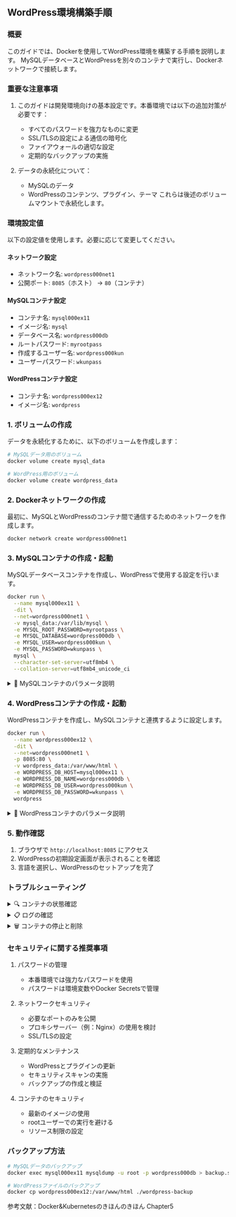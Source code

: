 ## WordPress環境構築手順

### 概要
このガイドでは、Dockerを使用してWordPress環境を構築する手順を説明します。
MySQLデータベースとWordPressを別々のコンテナで実行し、Dockerネットワークで接続します。

### 重要な注意事項
1. このガイドは開発環境向けの基本設定です。本番環境では以下の追加対策が必要です：
   - すべてのパスワードを強力なものに変更
   - SSL/TLSの設定による通信の暗号化
   - ファイアウォールの適切な設定
   - 定期的なバックアップの実施

2. データの永続化について：
   - MySQLのデータ
   - WordPressのコンテンツ、プラグイン、テーマ
   これらは後述のボリュームマウントで永続化します。

### 環境設定値
以下の設定値を使用します。必要に応じて変更してください。

#### ネットワーク設定
- ネットワーク名: `wordpress000net1`
- 公開ポート: `8085`（ホスト） → `80`（コンテナ）

#### MySQLコンテナ設定
- コンテナ名: `mysql000ex11`
- イメージ名: `mysql`
- データベース名: `wordpress000db`
- ルートパスワード: `myrootpass`
- 作成するユーザー名: `wordpress000kun`
- ユーザーパスワード: `wkunpass`

#### WordPressコンテナ設定
- コンテナ名: `wordpress000ex12`
- イメージ名: `wordpress`

### 1. ボリュームの作成
データを永続化するために、以下のボリュームを作成します：

```bash
# MySQLデータ用のボリューム
docker volume create mysql_data

# WordPress用のボリューム
docker volume create wordpress_data
```

### 2. Dockerネットワークの作成
最初に、MySQLとWordPressのコンテナ間で通信するためのネットワークを作成します。

```bash
docker network create wordpress000net1
```

### 3. MySQLコンテナの作成・起動
MySQLデータベースコンテナを作成し、WordPressで使用する設定を行います。

```bash
docker run \
  --name mysql000ex11 \
  -dit \
  --net=wordpress000net1 \
  -v mysql_data:/var/lib/mysql \
  -e MYSQL_ROOT_PASSWORD=myrootpass \
  -e MYSQL_DATABASE=wordpress000db \
  -e MYSQL_USER=wordpress000kun \
  -e MYSQL_PASSWORD=wkunpass \
  mysql \
  --character-set-server=utf8mb4 \
  --collation-server=utf8mb4_unicode_ci
```

<details>
<summary>📝 MySQLコンテナのパラメータ説明</summary>

- `--name`: コンテナ名を指定
- `-dit`: デタッチモードで実行（バックグラウンド実行）
- `--net`: 使用するDockerネットワーク
- `-v`: データの永続化のためのボリュームマウント
- `-e`: 環境変数の設定
  - `MYSQL_ROOT_PASSWORD`: MySQLのroot用パスワード
  - `MYSQL_DATABASE`: 作成するデータベース名
  - `MYSQL_USER`: 作成するデータベースユーザー
  - `MYSQL_PASSWORD`: データベースユーザーのパスワード
- `--character-set-server`: 文字コードの設定（日本語対応）
- `--collation-server`: 照合順序の設定
</details>

### 4. WordPressコンテナの作成・起動
WordPressコンテナを作成し、MySQLコンテナと連携するように設定します。

```bash
docker run \
  --name wordpress000ex12 \
  -dit \
  --net=wordpress000net1 \
  -p 8085:80 \
  -v wordpress_data:/var/www/html \
  -e WORDPRESS_DB_HOST=mysql000ex11 \
  -e WORDPRESS_DB_NAME=wordpress000db \
  -e WORDPRESS_DB_USER=wordpress000kun \
  -e WORDPRESS_DB_PASSWORD=wkunpass \
  wordpress
```

<details>
<summary>📝 WordPressコンテナのパラメータ説明</summary>

- `--name`: コンテナ名を指定
- `-dit`: デタッチモードで実行
- `--net`: MySQLと同じネットワークを指定
- `-p`: ポートマッピング（ホスト:コンテナ）
- `-v`: WordPressのコンテンツを永続化するためのボリュームマウント
- `-e`: 環境変数の設定
  - `WORDPRESS_DB_HOST`: MySQLコンテナ名
  - `WORDPRESS_DB_NAME`: 使用するデータベース名
  - `WORDPRESS_DB_USER`: データベースユーザー
  - `WORDPRESS_DB_PASSWORD`: データベースパスワード
</details>

### 5. 動作確認
1. ブラウザで `http://localhost:8085` にアクセス
2. WordPressの初期設定画面が表示されることを確認
3. 言語を選択し、WordPressのセットアップを完了

### トラブルシューティング

<details>
<summary>🔍 コンテナの状態確認</summary>

```bash
docker ps -a
```
</details>

<details>
<summary>📋 ログの確認</summary>

```bash
# MySQLのログ確認
docker logs mysql000ex11

# WordPressのログ確認
docker logs wordpress000ex12
```
</details>

<details>
<summary>🗑️ コンテナの停止と削除</summary>

```bash
# コンテナの停止
docker stop mysql000ex11 wordpress000ex12

# コンテナの削除
docker rm mysql000ex11 wordpress000ex12

# ネットワークの削除
docker network rm wordpress000net1
```
</details>

### セキュリティに関する推奨事項
1. パスワードの管理
   - 本番環境では強力なパスワードを使用
   - パスワードは環境変数やDocker Secretsで管理

2. ネットワークセキュリティ
   - 必要なポートのみを公開
   - プロキシサーバー（例：Nginx）の使用を検討
   - SSL/TLSの設定

3. 定期的なメンテナンス
   - WordPressとプラグインの更新
   - セキュリティスキャンの実施
   - バックアップの作成と検証

4. コンテナのセキュリティ
   - 最新のイメージの使用
   - rootユーザーでの実行を避ける
   - リソース制限の設定

### バックアップ方法
```bash
# MySQLデータのバックアップ
docker exec mysql000ex11 mysqldump -u root -p wordpress000db > backup.sql

# WordPressファイルのバックアップ
docker cp wordpress000ex12:/var/www/html ./wordpress-backup
```

参考文献：Docker&Kubernetesのきほんのきほん Chapter5